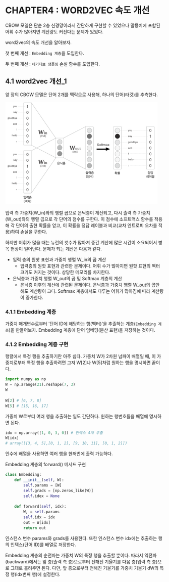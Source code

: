 # CHAPTER4 : WORD2VEC 속도 개선

CBOW 모델은 단순 2층 신경망이라서 간단하게 구현할 수 있었으나 말뭉치에 포함된 어휘 수가 많아지면 계산량도 커진다는 문제가 있었다.

word2vec의 속도 개선을 알아보자.

첫 번째 개선 : `Embedding 계층`을 도입한다.

두 번째 개선 : `네거티브 샘플링` 손실 함수를 도입한다.





## 4.1 word2vec 개선_1

앞 장의 CBOW 모델은 단어 2개를 맥락으로 사용해, 하나의 단어(타깃)를 추측한다.

![image-20210316233429850](CHAPTER4_WORD2VEC_IMPROVE.assets/image-20210316233429850.png)

입력 측 가중치(W_in)와의 행렬 곱으로 은닉층이 계산되고, 다시 출력 측 가중치(W_out)와의 행렬 곱으로 각 단어의 점수를 구한다. 이 점수에 소프트맥스 함수를 적용해 각 단어의 출현 확률을 얻고, 이 확률을 정답 레이블과 비교(교차 엔트로피 오차를 적용)하여 손실을 구한다.

하지만 어휘가 많을 때는 뉴런의 갯수가 많아져 중간 계산에 많은 시간이 소요되어서 병목 현상이 일어난다. 문제가 되는 계산은 다음과 같다.

- 입력 층의 원핫 표현과 가중치 행렬 W_in의 곱 계산
  - 입력층의 원핫 표현과 관련한 문제이다. 어휘 수가 많아지면 원핫 표현의 벡터 크기도 커지는 것이다. 상당한 메모리를 차지한다. 
- 은닉층과 가중치 행렬 W_out의 곱 및 Softmax 계층의 계산
  - 은닉층 이후의 계산에 관련된 문제이다. 은닉층과 가중치 행렬 W_out의 곱만 해도 계산량이 크다. Softmax 계층에서도 다루는 어휘가 많아짐에 따라 계산량이 증가한다.



### 4.1.1 Embedding 계층

가중치 매개변수로부터 '단어 ID에 해당하는 행(벡터)'을 추출하는 계층(`Embedding 계층`)을 만들어보자. Embedding 계층에 단어 임베딩(분산 표현)을 저장하는 것이다.



### 4.1.2 Embedding 계층 구현

행렬에서 특정 행을 추출하기란 아주 쉽다. 가중치 W가 2차원 넘파이 배열일 때, 이 가중치로부터 특정 행을 추출하려면 그저 W[2]나 W[5]처럼 원하는 행을 명시하면 끝이다.

```python
import numpy as np
W = np.arange(21).reshape(7, 3)
W

W[2] # [6, 7, 8]
W[5] # [15, 16, 17]
```

가중치 W로부터 여러 행을 추출하는 일도 간단하다. 원하는 행번호들을 배열에 명시하면 된다.

```python
idx = np.array([1, 0, 3, 0]) # 인덱스 4개 추출
W[idx]
# array([[3, 4, 5],[0, 1, 2], [9, 10, 11], [0, 1, 2]])
```

인수에 배열을 사용하면 여러 행을 한꺼번에 출력 가능하다.



Embedding 계층의 forward() 메서드 구현

```python
class Embedding:
    def __init__(self, W):
        self.params = [W]
        self.grads = [np.zeros_like(W)]
        self.idex = None
        
    def forward(self, idx):
        W, = self.params
        self.idx = idx
        out = W[idx]
        return out
```

인스턴스 변수 params와 grads를 사용한다. 또한 인스턴스 변수 idx에는 추출하는 행의 인덱스(단어 ID)를 배열로 저장한다.



Embedding 계층의 순전파는 가중치 W의 특정 행을 추출할 뿐이다. 따라서 역전파(backward)에서는 앞 층(출력 측 층)으로부터 전해진 기울기를 다음 층(입력 측 층)으로 그대로 흘려주면 된다. 다만, 앞 층으로부터 전해진 기울기를 가중치 기울기 dW의 특정 행(idx번째 행)에 설정한다.

















